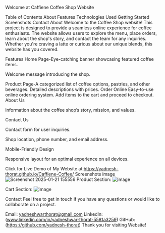 Welcome at Caffiene Coffee Shop Website

Table of Contents
About
Features
Technologies Used
Getting Started
Screenshots
Contact
About
Welcome to the Coffee Shop website! This project is designed to provide a seamless online experience for coffee enthusiasts. The website allows users to explore the menu, place orders, learn about the shop's story, and contact the team for any inquiries. Whether you're craving a latte or curious about our unique blends, this website has you covered.

Features
Home Page-Eye-catching banner showcasing featured coffee items.

Welcome message introducing the shop.

Product Page-A categorized list of coffee options, pastries, and other beverages.
Detailed descriptions with prices.
Order Online
Easy-to-use online ordering system.
Add items to the cart and proceed to checkout.
About Us

Information about the coffee shop’s story, mission, and values.

Contact Us

Contact form for user inquiries.

Shop location, phone number, and email address.

Mobile-Friendly Design

Responsive layout for an optimal experience on all devices.

Click for Live Demo of My Website
at:https://yadnesh-thorat.github.io/Caffiene-Coffee/
Screenshots 
image![Screenshot 2025-01-21 155556](https://github.com/user-attachments/assets/e6071c00-b572-45b9-98c0-78ce79471866)
Product Section:
![image](https://github.com/user-attachments/assets/19929c19-5c82-4694-ad17-e5915b3ff3ce)

Cart Section:
![image](https://github.com/user-attachments/assets/7c6e633d-e45d-4f8f-8a38-d1a362775eb1)




Contact
Feel free to get in touch if you have any questions or would like to collaborate on a project.

Email: yadneshwarthorat@gmail.com
LinkedIn: (www.linkedin.com/in/yadneshwar-thorat-5581a3259)
GitHub: (https://github.com/yadnesh-thorat)
Thank you for visiting Website!
